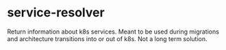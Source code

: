 # service-resolver
Return information about k8s services. Meant to be used during migrations and architecture transitions into or out of k8s. Not a long term solution.
